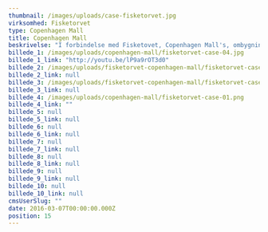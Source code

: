 ```yaml
---
thumbnail: /images/uploads/case-fisketorvet.jpg
virksomhed: Fisketorvet
type: Copenhagen Mall
title: Copenhagen Mall
beskrivelse: "I forbindelse med Fisketovet, Copenhagen Mall's, ombygning skulle hovedindgangen, der hvert år passeres af 8 mio. besøgende, erstattes af en 30 m. lang tunnel, som skulle fungere som midlertidig indgang gennem centerets cykelkælder. Vores opgave var derfor at sikre, at den midlertidige indgang blev en oplevelse fremfor et irritationsmoment for de mange besøgende. Løsningen blev en spektakulær oplevelsestunnel hvor Fisketorvet – Copenhagen Mall - København, byens broer og alle sanser kom i spil via unikke illustrationer og audioinstallationer. Løsningen vandt Bronze i Craft kategorien \"Illustration\" til Creative Circle Awards 2013."
billede_1: /images/uploads/copenhagen-mall/fisketorvet-case-04.jpg
billede_1_link: "http://youtu.be/lP9a9rOT3d0"
billede_2: /images/uploads/fisketorvet-copenhagen-mall/fisketorvet-case-02.jpg
billede_2_link: null
billede_3: /images/uploads/fisketorvet-copenhagen-mall/fisketorvet-case-03.png
billede_3_link: null
billede_4: /images/uploads/copenhagen-mall/fisketorvet-case-01.png
billede_4_link: ""
billede_5: null
billede_5_link: null
billede_6: null
billede_6_link: null
billede_7: null
billede_7_link: null
billede_8: null
billede_8_link: null
billede_9: null
billede_9_link: null
billede_10: null
billede_10_link: null
cmsUserSlug: ""
date: 2016-03-07T00:00:00.000Z
position: 15
---
```


